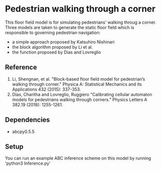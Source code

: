 # Pedestrian walking through a corner
This floor field model is for simulating pedestrians' walking throug a corner.
Three models are taken to generate the static floor field which is responsible to governing pedestrian navigation:
- a simple approach proposed by Katsuhiro Nishinari
- the block algorithm proposed by Li et al.
- the function proposed by Dias and Lovreglio

## Reference
1. Li, Shengnan, et al. "Block-based floor field model for pedestrian’s walking through corner." Physica A: Statistical Mechanics and its Applications 432 (2015): 337-353.
2. Dias, Charitha and Lovreglio, Ruggiero "Calibrating cellular automaton models for pedestrians walking through corners." Physics Letters A 382.19 (2018): 1255-1261.

## Dependencies 
- abcpy0.5.5

## Setup
You can run an example ABC inference scheme on this model by running 'python3 Inference.py'
